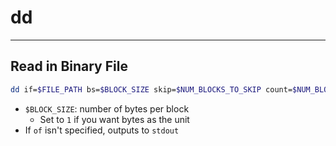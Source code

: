 # dd

---

## Read in Binary File

```bash
dd if=$FILE_PATH bs=$BLOCK_SIZE skip=$NUM_BLOCKS_TO_SKIP count=$NUM_BLOCKS_TO_READ [of=$OUTPUT_FILE]
```

- `$BLOCK_SIZE`: number of bytes per block
	- Set to `1` if you want bytes as the unit
- If `of` isn't specified, outputs to `stdout`
